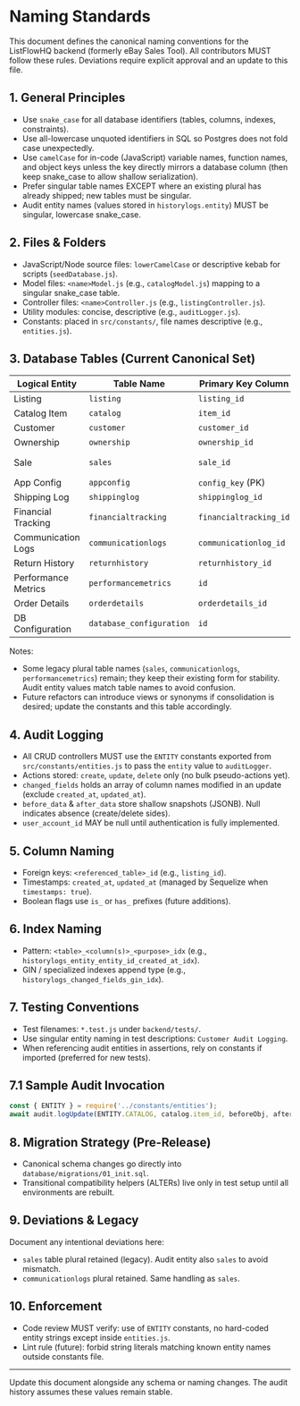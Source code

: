 # Naming Standards

This document defines the canonical naming conventions for the ListFlowHQ backend (formerly eBay Sales Tool).
All contributors MUST follow these rules. Deviations require explicit approval and an
update to this file.

## 1. General Principles
- Use `snake_case` for all database identifiers (tables, columns, indexes, constraints).
- Use all-lowercase unquoted identifiers in SQL so Postgres does not fold case unexpectedly.
- Use `camelCase` for in-code (JavaScript) variable names, function names, and object keys unless the
  key directly mirrors a database column (then keep snake_case to allow shallow serialization).
- Prefer singular table names EXCEPT where an existing plural has already shipped; new tables must be singular.
- Audit entity names (values stored in `historylogs.entity`) MUST be singular, lowercase snake_case.

## 2. Files & Folders
- JavaScript/Node source files: `lowerCamelCase` or descriptive kebab for scripts (`seedDatabase.js`).
- Model files: `<name>Model.js` (e.g., `catalogModel.js`) mapping to a singular snake_case table.
- Controller files: `<name>Controller.js` (e.g., `listingController.js`).
- Utility modules: concise, descriptive (e.g., `auditLogger.js`).
- Constants: placed in `src/constants/`, file names descriptive (e.g., `entities.js`).

## 3. Database Tables (Current Canonical Set)
| Logical Entity          | Table Name           | Primary Key Column             | Audit Entity Constant            |
|-------------------------|----------------------|--------------------------------|----------------------------------|
| Listing                 | `listing`            | `listing_id`                   | `listing`                        |
| Catalog Item            | `catalog`            | `item_id`                      | `catalog`                        |
| Customer                | `customer`           | `customer_id`                  | `customer`                       |
| Ownership               | `ownership`          | `ownership_id`                 | `ownership`                      |
| Sale                    | `sales`              | `sale_id`                      | `sales` (legacy plural table)    |
| App Config              | `appconfig`          | `config_key` (PK)              | `appconfig`                      |
| Shipping Log            | `shippinglog`        | `shippinglog_id`               | `shippinglog`                    |
| Financial Tracking      | `financialtracking`  | `financialtracking_id`         | `financialtracking`              |
| Communication Logs      | `communicationlogs`  | `communicationlog_id`          | `communicationlogs` (plural)     |
| Return History          | `returnhistory`      | `returnhistory_id`             | `returnhistory`                  |
| Performance Metrics     | `performancemetrics` | `id`                           | `performancemetrics`             |
| Order Details           | `orderdetails`       | `orderdetails_id`              | `orderdetails`                   |
| DB Configuration        | `database_configuration` | `id`                        | `database_configuration`         |

Notes:
- Some legacy plural table names (`sales`, `communicationlogs`, `performancemetrics`) remain; they keep their existing form for stability. Audit entity values match table names to avoid confusion.
- Future refactors can introduce views or synonyms if consolidation is desired; update the constants and this table accordingly.

## 4. Audit Logging
- All CRUD controllers MUST use the `ENTITY` constants exported from `src/constants/entities.js` to pass the `entity` value to `auditLogger`.
- Actions stored: `create`, `update`, `delete` only (no bulk pseudo-actions yet).
- `changed_fields` holds an array of column names modified in an update (exclude `created_at`, `updated_at`).
- `before_data` & `after_data` store shallow snapshots (JSONB). Null indicates absence (create/delete sides).
- `user_account_id` MAY be null until authentication is fully implemented.

## 5. Column Naming
- Foreign keys: `<referenced_table>_id` (e.g., `listing_id`).
- Timestamps: `created_at`, `updated_at` (managed by Sequelize when `timestamps: true`).
- Boolean flags use `is_` or `has_` prefixes (future additions).

## 6. Index Naming
- Pattern: `<table>_<column(s)>_<purpose>_idx` (e.g., `historylogs_entity_entity_id_created_at_idx`).
- GIN / specialized indexes append type (e.g., `historylogs_changed_fields_gin_idx`).

## 7. Testing Conventions
- Test filenames: `*.test.js` under `backend/tests/`.
- Use singular entity naming in test descriptions: `Customer Audit Logging`.
- When referencing audit entities in assertions, rely on constants if imported (preferred for new tests).

## 7.1 Sample Audit Invocation
```js
const { ENTITY } = require('../constants/entities');
await audit.logUpdate(ENTITY.CATALOG, catalog.item_id, beforeObj, afterObj, req.user_account_id);
```

## 8. Migration Strategy (Pre-Release)
- Canonical schema changes go directly into `database/migrations/01_init.sql`.
- Transitional compatibility helpers (ALTERs) live only in test setup until all environments are rebuilt.

## 9. Deviations & Legacy
Document any intentional deviations here:
- `sales` table plural retained (legacy). Audit entity also `sales` to avoid mismatch.
- `communicationlogs` plural retained. Same handling as `sales`.

## 10. Enforcement
- Code review MUST verify: use of `ENTITY` constants, no hard-coded entity strings except inside `entities.js`.
- Lint rule (future): forbid string literals matching known entity names outside constants file.

---
Update this document alongside any schema or naming changes. The audit history assumes these values remain stable.
